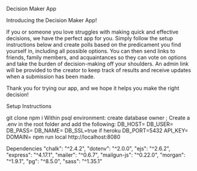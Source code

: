 Decision Maker App


Introducing the Decision Maker App!

If you or someone you love struggles with making quick and effective decisions, we have the perfect app for you. Simply follow the setup instructions below and create polls based on the predicament you find yourself in, including all possible options. You can then send links to friends, family members, and acquaintances so they can vote on options and take the burden of decision-making off your shoulders. An admin link will be provided to the creator to keep track of results and receive updates when a submission has been made.

Thank you for trying our app, and we hope it helps you make the right decision!

Setup Instructions

git clone <new folder>
npm i
Within psql environment: create database <db name> owner <user>;
Create a .env in the root folder and add the following:
DB_HOST=<host>
DB_USER=<user>
DB_PASS=<pass>
DB_NAME=<db name>
DB_SSL=true if heroku
DB_PORT=5432
API_KEY=<mailgun key>
DOMAIN=<mailgun domain>
npm run local
http://localhost:8080

Dependencies
"chalk": "^2.4.2",
"dotenv": "^2.0.0",
"ejs": "^2.6.2",
"express": "^4.17.1",
"mailer": "^0.6.7",
"mailgun-js": "^0.22.0",
"morgan": "^1.9.1",
"pg": "^8.5.0",
"sass": "^1.35.1"

